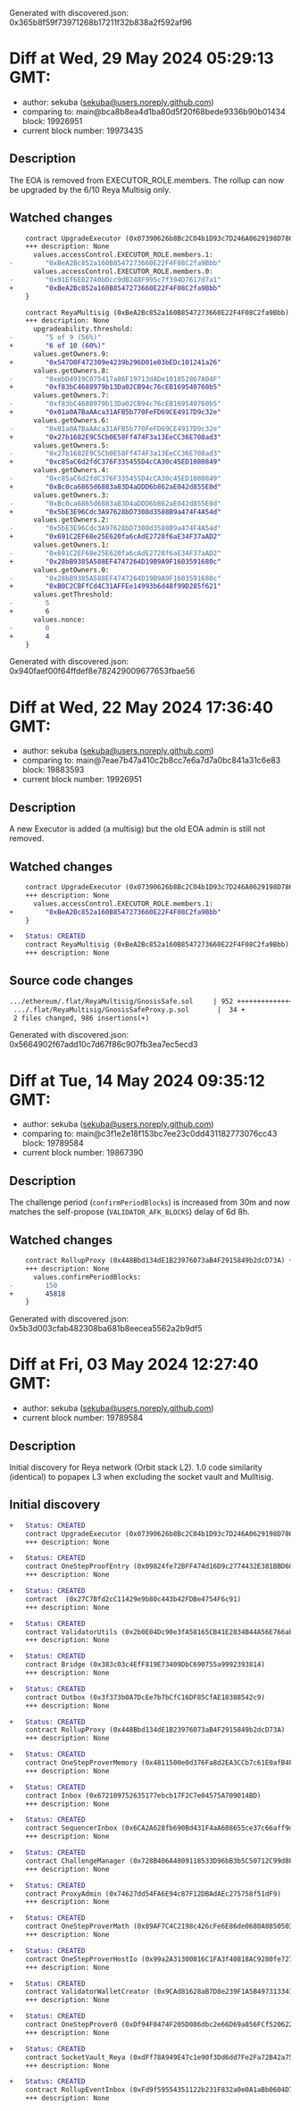 Generated with discovered.json: 0x365b8f59f73971268b17211f32b838a2f592af96

# Diff at Wed, 29 May 2024 05:29:13 GMT:

- author: sekuba (<sekuba@users.noreply.github.com>)
- comparing to: main@bca8b8ea4d1ba80d5f20f68bede9336b90b01434 block: 19926951
- current block number: 19973435

## Description

The EOA is removed from EXECUTOR_ROLE.members. The rollup can now be upgraded by the 6/10 Reya Multisig only.

## Watched changes

```diff
    contract UpgradeExecutor (0x07390626b8Bc2C04b1D93c7D246A0629198D7868) {
    +++ description: None
      values.accessControl.EXECUTOR_ROLE.members.1:
-        "0xBeA2Bc852a160B8547273660E22F4F08C2fa9Bbb"
      values.accessControl.EXECUTOR_ROLE.members.0:
-        "0x91Ef6E02740bDcc9dB248F995c7f394D7617d7a1"
+        "0xBeA2Bc852a160B8547273660E22F4F08C2fa9Bbb"
    }
```

```diff
    contract ReyaMultisig (0xBeA2Bc852a160B8547273660E22F4F08C2fa9Bbb) {
    +++ description: None
      upgradeability.threshold:
-        "5 of 9 (56%)"
+        "6 of 10 (60%)"
      values.getOwners.9:
+        "0x547D0F472309e4239b296D01e03bEDc101241a26"
      values.getOwners.8:
-        "0xebD4919C075417a86F19713dADe101852867A04F"
+        "0xf83bC4688979b13Da02CB94c76cEB169540760b5"
      values.getOwners.7:
-        "0xf83bC4688979b13Da02CB94c76cEB169540760b5"
+        "0x01a0A7BaAAca31AFB5b770FeFD69CE4917D9c32e"
      values.getOwners.6:
-        "0x01a0A7BaAAca31AFB5b770FeFD69CE4917D9c32e"
+        "0x27b1682E9C5Cb0E58Ff474F3a13EeCC36E708ad3"
      values.getOwners.5:
-        "0x27b1682E9C5Cb0E58Ff474F3a13EeCC36E708ad3"
+        "0xc85aC6d2fdC376F335455D4cCA30c45ED1080849"
      values.getOwners.4:
-        "0xc85aC6d2fdC376F335455D4cCA30c45ED1080849"
+        "0xBc0ca6865d6883a83D4aDDD6b862aE042d855E0d"
      values.getOwners.3:
-        "0xBc0ca6865d6883a83D4aDDD6b862aE042d855E0d"
+        "0x5bE3E96Cdc3A97628bD7308d3588B9a474F4A54d"
      values.getOwners.2:
-        "0x5bE3E96Cdc3A97628bD7308d3588B9a474F4A54d"
+        "0x691C2EF68e25E620fa6cAdE2728f6aE34F37aAD2"
      values.getOwners.1:
-        "0x691C2EF68e25E620fa6cAdE2728f6aE34F37aAD2"
+        "0x28bB9385A588EF4747264D19B9A9F1603591680c"
      values.getOwners.0:
-        "0x28bB9385A588EF4747264D19B9A9F1603591680c"
+        "0xB0C2CBFfCd4C31AFFEe14993b6d48f99D285f621"
      values.getThreshold:
-        5
+        6
      values.nonce:
-        0
+        4
    }
```

Generated with discovered.json: 0x940faef00f64ffdef8e782429009677653fbae56

# Diff at Wed, 22 May 2024 17:36:40 GMT:

- author: sekuba (<sekuba@users.noreply.github.com>)
- comparing to: main@7eae7b47a410c2b8cc7e6a7d7a0bc841a31c6e83 block: 19883593
- current block number: 19926951

## Description

A new Executor is added (a multisig) but the old EOA admin is still not removed.

## Watched changes

```diff
    contract UpgradeExecutor (0x07390626b8Bc2C04b1D93c7D246A0629198D7868) {
    +++ description: None
      values.accessControl.EXECUTOR_ROLE.members.1:
+        "0xBeA2Bc852a160B8547273660E22F4F08C2fa9Bbb"
    }
```

```diff
+   Status: CREATED
    contract ReyaMultisig (0xBeA2Bc852a160B8547273660E22F4F08C2fa9Bbb)
    +++ description: None
```

## Source code changes

```diff
.../ethereum/.flat/ReyaMultisig/GnosisSafe.sol     | 952 +++++++++++++++++++++
 .../.flat/ReyaMultisig/GnosisSafeProxy.p.sol       |  34 +
 2 files changed, 986 insertions(+)
```

Generated with discovered.json: 0x5664902f67add10c7d67f86c907fb3ea7ec5ecd3

# Diff at Tue, 14 May 2024 09:35:12 GMT:

- author: sekuba (<sekuba@users.noreply.github.com>)
- comparing to: main@c3f1e2e18f153bc7ee23c0dd431182773076cc43 block: 19789584
- current block number: 19867390

## Description

The challenge period (`confirmPeriodBlocks`) is increased from 30m and now matches the self-propose (`VALIDATOR_AFK_BLOCKS`) delay of 6d 8h.

## Watched changes

```diff
    contract RollupProxy (0x448Bbd134dE1B23976073aB4F2915849b2dcD73A) {
    +++ description: None
      values.confirmPeriodBlocks:
-        150
+        45818
    }
```

Generated with discovered.json: 0x5b3d003cfab482308ba681b8eecea5562a2b9df5

# Diff at Fri, 03 May 2024 12:27:40 GMT:

- author: sekuba (<sekuba@users.noreply.github.com>)
- current block number: 19789584

## Description

Initial discovery for Reya network (Orbit stack L2). 1.0 code similarity (identical) to popapex L3 when excluding the socket vault and Mulltisig.

## Initial discovery

```diff
+   Status: CREATED
    contract UpgradeExecutor (0x07390626b8Bc2C04b1D93c7D246A0629198D7868)
    +++ description: None
```

```diff
+   Status: CREATED
    contract OneStepProofEntry (0x09824fe72BFF474d16D9c2774432E381BBD60662)
    +++ description: None
```

```diff
+   Status: CREATED
    contract  (0x27C7Bfd2cC11429e9b80c443b42FDBe4754F6c91)
    +++ description: None
```

```diff
+   Status: CREATED
    contract ValidatorUtils (0x2b0E04Dc90e3fA58165CB41E2834B44A56E766aF)
    +++ description: None
```

```diff
+   Status: CREATED
    contract Bridge (0x383c03c4EfF819E73409DbC690755a9992393814)
    +++ description: None
```

```diff
+   Status: CREATED
    contract Outbox (0x3f373b0A7DcEe7b7bCfC16DF85CfAE18388542c9)
    +++ description: None
```

```diff
+   Status: CREATED
    contract RollupProxy (0x448Bbd134dE1B23976073aB4F2915849b2dcD73A)
    +++ description: None
```

```diff
+   Status: CREATED
    contract OneStepProverMemory (0x4811500e0d376Fa8d2EA3CCb7c61E0afB4F5A7f1)
    +++ description: None
```

```diff
+   Status: CREATED
    contract Inbox (0x672109752635177ebcb17F2C7e04575A709014BD)
    +++ description: None
```

```diff
+   Status: CREATED
    contract SequencerInbox (0x6CA2A628fb690Bd431F4aA608655ce37c66aff9d)
    +++ description: None
```

```diff
+   Status: CREATED
    contract ChallengeManager (0x728B406A4809118533D96bB3b5C50712C99d8Fa5)
    +++ description: None
```

```diff
+   Status: CREATED
    contract ProxyAdmin (0x74627dd54FA6E94c87F12DBAdAEc275758f51dF9)
    +++ description: None
```

```diff
+   Status: CREATED
    contract OneStepProverMath (0x89AF7C4C2198c426cFe6E86de0680A0850503e06)
    +++ description: None
```

```diff
+   Status: CREATED
    contract OneStepProverHostIo (0x99a2A31300816C1FA3f40818AC9280fe7271F878)
    +++ description: None
```

```diff
+   Status: CREATED
    contract ValidatorWalletCreator (0x9CAd81628aB7D8e239F1A5B497313341578c5F71)
    +++ description: None
```

```diff
+   Status: CREATED
    contract OneStepProver0 (0xDf94F0474F205D086dbc2e66D69a856FCf520622)
    +++ description: None
```

```diff
+   Status: CREATED
    contract SocketVault_Reya (0xdFf78A949E47c1e90f3Dd6dd7Fe2Fa72B42a75f7)
    +++ description: None
```

```diff
+   Status: CREATED
    contract RollupEventInbox (0xFd9f59554351122b231F832a0e0A1aBb0604D7fd)
    +++ description: None
```
